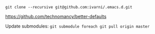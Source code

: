 `git clone --recursive git@github.com:ivarni/.emacs.d.git`

https://github.com/technomancy/better-defaults

Update submodules: `git submodule foreach git pull origin master`
